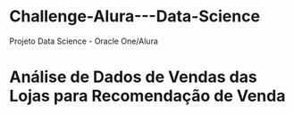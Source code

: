 # Challenge-Alura---Data-Science
Projeto Data Science - Oracle One/Alura
# Análise de Dados de Vendas das Lojas para Recomendação de Venda
